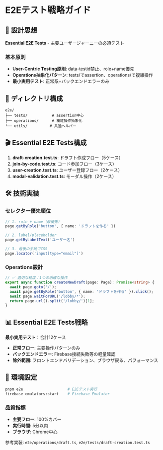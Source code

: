# E2Eテスト戦略ガイド

## 🎯 設計思想
**Essential E2E Tests** - 主要ユーザージャーニーの必須テスト

### 基本原則
- **User-Centric Testing原則**: data-testid禁止、role+name優先
- **Operations抽象化パターン**: tests/でassertion、operations/で複雑操作
- **最小実用テスト**: 正常系+バックエンドエラーのみ

## 📁 ディレクトリ構成
```
e2e/
├── tests/           # assertion中心
├── operations/      # 複雑操作抽象化  
└── utils/          # 共通ヘルパー
```

## 🎬 Essential E2E Tests構成
1. **draft-creation.test.ts**: ドラフト作成フロー（5ケース）
2. **join-by-code.test.ts**: コード参加フロー（3ケース）
3. **user-creation.test.ts**: ユーザー登録フロー（2ケース）
4. **modal-validation.test.ts**: モーダル操作（2ケース）

## 🛠 技術実装
### セレクター優先順位
```typescript
// 1. role + name（最優先）
page.getByRole('button', { name: 'ドラフトを作る' })

// 2. label/placeholder
page.getByLabelText('ユーザー名')

// 3. 最後の手段でCSS
page.locator('input[type="email"]')
```

### Operations設計
```typescript
// ✅ 適切な粒度：1つの明確な操作
export async function createNewDraft(page: Page): Promise<string> {
  await page.goto('/');
  await page.getByRole('button', { name: 'ドラフトを作る' }).click();
  await page.waitForURL('/lobby/*');
  return page.url().split('/lobby/')[1];
}
```

## 📊 Essential E2E Tests戦略
**最小実用テスト**：合計12ケース
- **正常フロー**: 主要操作パターンのみ
- **バックエンドエラー**: Firebase接続失敗等の軽量確認
- **除外範囲**: フロントエンドバリデーション、ブラウザ戻る、パフォーマンス

## 🔧 環境設定
```bash
pnpm e2e                    # E2Eテスト実行
firebase emulators:start    # Firebase Emulator
```

### 品質指標
- **主要フロー**: 100%カバー
- **実行時間**: 5分以内
- **ブラウザ**: Chrome中心

参考実装: `e2e/operations/draft.ts`, `e2e/tests/draft-creation.test.ts`